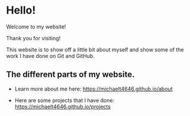 # Hello!

Welcome to my website!

Thank you for visiting!

This website is to show off a little bit about myself and show some of the work I have done on Git and GitHub.

## The different parts of my website.

- Learn more about me here: https://michaelt4646.github.io/about

- Here are some projects that I have done: https://michaelt4646.github.io/projects
